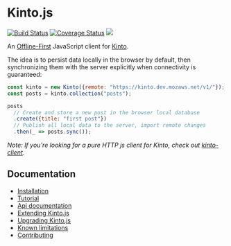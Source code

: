 # Kinto.js

[![Build Status](https://travis-ci.org/Kinto/kinto.js.svg?branch=master)](https://travis-ci.org/Kinto/kinto.js) [![Coverage Status](https://coveralls.io/repos/Kinto/kinto.js/badge.svg?branch=master&service=github)](https://coveralls.io/github/Kinto/kinto.js?branch=master) [![](https://readthedocs.org/projects/kintojs/badge/?version=latest)](http://kintojs.readthedocs.io/)

An [Offline-First](http://offlinefirst.org/) JavaScript client for [Kinto](https://kinto.readthedocs.io/).

The idea is to persist data locally in the browser by default, then synchronizing them with the server explicitly when connectivity is guaranteed:

```js
const kinto = new Kinto({remote: "https://kinto.dev.mozaws.net/v1/"});
const posts = kinto.collection("posts");

posts
  // Create and store a new post in the browser local database
  .create({title: "first post"})
  // Publish all local data to the server, import remote changes
  .then(_ => posts.sync());
```

*Note: If you're looking for a pure HTTP js client for Kinto, check out [kinto-client](https://github.com/Kinto/kinto-client).*

## Documentation

- [Installation](https://kintojs.readthedocs.io/en/latest/installation/)
- [Tutorial](https://kintojs.readthedocs.io/en/latest/tutorial/)
- [Api documentation](https://kintojs.readthedocs.io/en/latest/api/)
- [Extending Kinto.js](https://kintojs.readthedocs.io/en/latest/extending/)
- [Upgrading Kinto.js](https://kintojs.readthedocs.io/en/latest/upgrading/)
- [Known limitations](https://kintojs.readthedocs.io/en/latest/limitations/)
- [Contributing](https://kintojs.readthedocs.io/en/latest/contributing/)
